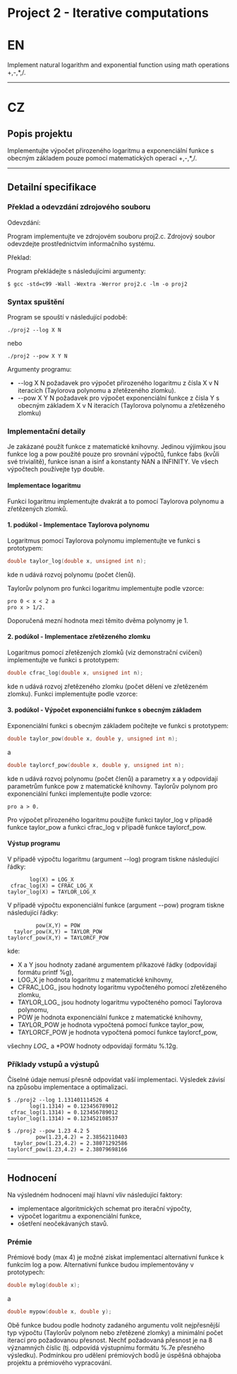 # Project 2 - Iterative computations
# EN
Implement natural logarithm and exponential function using math operations +,-,*,/.

---
# CZ
## Popis projektu
Implementujte výpočet přirozeného logaritmu a exponenciální funkce s obecným základem pouze pomocí matematických operací +,-,*,/.

---

## Detailní specifikace
### Překlad a odevzdání zdrojového souboru
Odevzdání: 

Program implementujte ve zdrojovém souboru proj2.c. Zdrojový soubor odevzdejte prostřednictvím informačního systému.

Překlad: 

Program překládejte s následujícími argumenty:

	$ gcc -std=c99 -Wall -Wextra -Werror proj2.c -lm -o proj2

### Syntax spuštění
Program se spouští v následující podobě:

	./proj2 --log X N

nebo

	./proj2 --pow X Y N

Argumenty programu:

* --log X N požadavek pro výpočet přirozeného logaritmu z čísla X v N iteracích (Taylorova polynomu a zřetězeného zlomku).
* --pow X Y N požadavek pro výpočet exponenciální funkce z čísla Y s obecným základem X v N iteracích (Taylorova polynomu a zřetězeného zlomku)

### Implementační detaily
Je zakázané použít funkce z matematické knihovny. Jedinou výjimkou jsou funkce log a pow použité pouze pro srovnání výpočtů, funkce fabs (kvůli své trivialitě), funkce isnan a isinf a konstanty NAN a INFINITY. Ve všech výpočtech používejte typ double.

#### Implementace logaritmu
Funkci logaritmu implementujte dvakrát a to pomocí Taylorova polynomu a zřetězených zlomků.

#### 1. podúkol - Implementace Taylorova polynomu
Logaritmus pomocí Taylorova polynomu implementujte ve funkci s prototypem:

```C
double taylor_log(double x, unsigned int n);
```

kde n udává rozvoj polynomu (počet členů). 

Taylorův polynom pro funkci logaritmu implementujte podle vzorce:

	pro 0 < x < 2 a
	pro x > 1/2. 
	
Doporučená mezní hodnota mezi těmito dvěma polynomy je 1.

#### 2. podúkol - Implementace zřetězeného zlomku
Logaritmus pomocí zřetězených zlomků (viz demonstrační cvičení) implementujte ve funkci s prototypem:

```C
double cfrac_log(double x, unsigned int n);
```

kde n udává rozvoj zřetězeného zlomku (počet dělení ve zřetězeném zlomku). Funkci implementujte podle vzorce:


#### 3. podúkol - Výpočet exponenciální funkce s obecným základem
Exponenciální funkci s obecným základem počítejte ve funkci s prototypem:

```C
double taylor_pow(double x, double y, unsigned int n);
```

a

```C
double taylorcf_pow(double x, double y, unsigned int n);
```

kde n udává rozvoj polynomu (počet členů) a parametry x a y odpovídají parametrům funkce pow z matematické knihovny. Taylorův polynom pro exponenciální funkci implementujte podle vzorce:

	pro a > 0.

Pro výpočet přirozeného logaritmu použijte funkci taylor_log v případě funkce taylor_pow a funkci cfrac_log v případě funkce taylorcf_pow.

#### Výstup programu
V případě výpočtu logaritmu (argument --log) program tiskne následující řádky:

	       log(X) = LOG_X
	 cfrac_log(X) = CFRAC_LOG_X
	taylor_log(X) = TAYLOR_LOG_X
	
V případě výpočtu exponenciální funkce (argument --pow) program tiskne následující řádky:

             pow(X,Y) = POW
  	  taylor_pow(X,Y) = TAYLOR_POW
	taylorcf_pow(X,Y) = TAYLORCF_POW
	
kde:

* X a Y jsou hodnoty zadané argumentem příkazové řádky (odpovídají formátu printf %g),
* LOG_X je hodnota logaritmu z matematické knihovny,
* CFRAC_LOG_ jsou hodnoty logaritmu vypočteného pomocí zřetězeného zlomku,
* TAYLOR_LOG_ jsou hodnoty logaritmu vypočteného pomocí Taylorova polynomu,
* POW je hodnota exponenciální funkce z matematické knihovny,
* TAYLOR_POW je hodnota vypočtená pomocí funkce taylor_pow,
* TAYLORCF_POW je hodnota vypočtená pomocí funkce taylorcf_pow,

všechny *LOG_* a *POW hodnoty odpovídají formátu %.12g.

### Příklady vstupů a výstupů
Číselné údaje nemusí přesně odpovídat vaší implementaci. Výsledek závisí na způsobu implementace a optimalizaci.

	$ ./proj2 --log 1.131401114526 4
		   log(1.1314) = 0.123456789012
	 cfrac_log(1.1314) = 0.123456789012
	taylor_log(1.1314) = 0.123452108537
	
	$ ./proj2 --pow 1.23 4.2 5
			 pow(1.23,4.2) = 2.38562110403
	  taylor_pow(1.23,4.2) = 2.38071292586
	taylorcf_pow(1.23,4.2) = 2.38079698166
	
---	
## Hodnocení
Na výsledném hodnocení mají hlavní vliv následující faktory:

* implementace algoritmických schemat pro iterační výpočty,
* výpočet logaritmu a exponenciální funkce,
* ošetření neočekávaných stavů.

### Prémie
Prémiové body (max 4) je možné získat implementací alternativní funkce k funkcím log a pow. Alternativní funkce budou implementovány v prototypech:

```C
double mylog(double x);
```

a

```C
double mypow(double x, double y);
```

Obě funkce budou podle hodnoty zadaného argumentu volit nejpřesnější typ výpočtu (Taylorův polynom nebo zřetězené zlomky) a minimální počet iterací pro požadovanou přesnost. 
Nechť požadovaná přesnost je na 8 významných číslic (tj. odpovídá výstupnímu formátu %.7e přesného výsledku). Podmínkou pro udělení prémiových bodů je úspěšná obhajoba projektu a prémiového vypracování.
